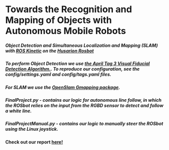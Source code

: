 
  

# Towards the Recognition and Mapping of Objects with Autonomous Mobile Robots

  

  

##### Object Detection and Simultaneous Localization and Mapping (SLAM) with [ROS Kinetic](http://wiki.ros.org/kinetic) on the [Husarion Rosbot](https://husarion.com/manuals/rosbot/)

##### To perform Object Detection we use [the April Tag 3 Visual Fiducial Detection Algorithm.](http://wiki.ros.org/apriltag_ros). To reproduce our configuration, see the config/settings.yaml and config/tags.yaml files.

  

##### For SLAM we use the [OpenSlam Gmapping package](https://wiki.ros.org/gmapping).

##### FinalProject.py - contains our logic for autonomous line follow, in which the  ROSbot relies on  the input from the RGBD sensor to detect and follow a white line.

##### FinalProjectManual.py - contains our logic to manually steer the ROSbot using the Linux joystick.
  

#### Check out our report [here!](https://www.overleaf.com/project/619452bc8d0b8355956a2ba6)
